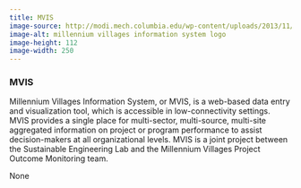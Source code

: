 ```yaml
---
title: MVIS
image-source: http://modi.mech.columbia.edu/wp-content/uploads/2013/11/mvis.png
image-alt: millennium villages information system logo
image-height: 112
image-width: 250
---
```

<h3>MVIS</h3>
<p>Millennium Villages Information System, or MVIS, is a web-based data entry and visualization tool, which is accessible in low-connectivity settings. MVIS provides a single place for multi-sector, multi-source, multi-site aggregated information on project or program performance to assist decision-makers at all organizational levels. MVIS is a joint project between the Sustainable Engineering Lab and the Millennium Villages Project Outcome Monitoring team.</p>
None
